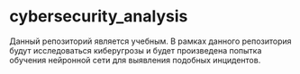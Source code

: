 # cybersecurity_analysis
Данный репозиторий является учебным. В рамках данного репозитория будут исследоваться киберугрозы и будет произведена попытка обучения нейронной сети для выявления подобных инцидентов. 
